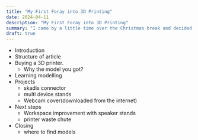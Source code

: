 ```yaml
---
title: "My First Foray into 3D Printing"
date: 2024-04-11
description: "My First Foray into 3D Printing"
summary: "I came by a little time over the Christmas break and decided to try my hand at 3D printing. I write about my first 3D printing experiences in this article"
draft: true
---
```


- Introduction
- Structure of article
- Buying a 3D printer.
    - Why the model you got?
- Learning modelling
- Projects
    - skadis connector
    - multi device stands
    - Webcam cover(downloaded from the internet)
- Next steps
    - Workspace improvement with speaker stands
    - printer waste chute
- Closing
    - where to find models
